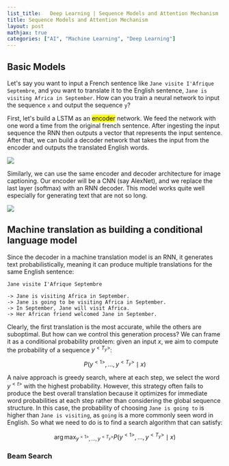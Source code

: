 ```yaml
---
list_title:   Deep Learning | Sequence Models and Attention Mechanism
title: Sequence Models and Attention Mechanism
layout: post
mathjax: true
categories: ["AI", "Machine Learning", "Deep Learning"]
---
```


## Basic Models

 Let's say you want to input a French sentence like `Jane visite I'Afrique Septembre`, and you want to translate it to the English sentence, `Jane is visiting Africa in September`. How can you train a neural network to input the sequence `x` and output the sequence `y`?

 First, let's build a LSTM as an <mark>encoder</mark> network. We feed the network with one word a time from the original french sentence. After ingesting the input sequence the RNN then outputs a vector that represents the input sentence. After that, we can build a decoder network that takes the input from the encoder and outputs the translated English words.

 <img class="md-img-center" src="{{site.baseurl}}/assets/images/2018/06/dl-nlp-w3-1.png">

 Similarly, we can use the same encoder and decoder architecture for image captioning. Our encoder will be a CNN (say AlexNet), and we replace the last layer (softmax) with an RNN decoder. This model works quite well especially for generating text that are not so long.

 <img class="md-img-center" src="{{site.baseurl}}/assets/images/2018/06/dl-nlp-w3-2.png">

 ## Machine translation as building a conditional language model

Since the decoder in a machine translation model is an RNN, it generates text probabilistically, meaning it can produce multiple translations for the same English sentence:

 ```
 Jane visite I'Afrique Septembre 

-> Jane is visiting Africa in September.
-> Jane is going to be visiting Africa in September.
-> In September, Jane will visit Africa.
-> Her African friend welcomed Jane in September.
```

Clearly, the first translation is the most accurate, while the others are suboptimal. But how can we control this generation process? We can frame it as a conditional probability problem: given an input $x$, we aim to compute the probability of a sequence $y^{<T_y>}$:

 $$
 P(y^{<1>}, \dots, y^{<T_y>} \mid x)
 $$

A naive approach is greedy search, where at each step, we select the word $y^{<t>}$ with the highest probability. However, this strategy often fails to produce the best overall translation because it optimizes for immediate word probabilities at each step rather than considering the global sequence structure. In this case, the probability of choosing `Jane is going to` is higher than `Jane is visiting`, as `going` is a more commonly seen word in English. So what we need to do is to find a search algorithm that can satisfy:

$$
\arg\max_{y^{<1>}, \dots, y^{<T_y>}} P(y^{<1>}, \dots, y^{<T_y>} \mid x)
$$

### Beam Search